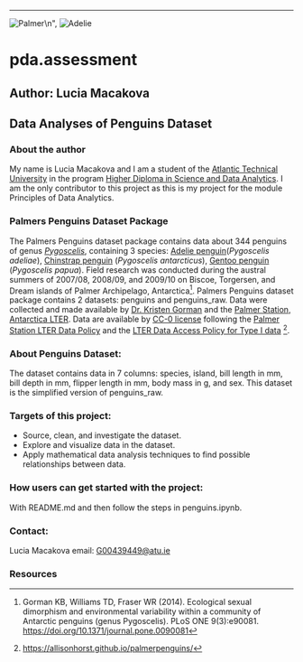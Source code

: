 ***
![Palmer](https://upload.wikimedia.org/wikipedia/commons/thumb/2/24/Antarctica_relief_location_map.jpg/240px-Antarctica_relief_location_map.jpg)\n",
![Adelie](https://upload.wikimedia.org/wikipedia/commons/4/40/Adelie_Penguins_on_iceberg.jpg)
# pda.assessment
## Author: Lucia Macakova
## Data Analyses of Penguins Dataset

### About the author
My name is Lucia Macakova and I am a student of the [Atlantic Technical University](https://www.atu.ie/) in the program [Higher Diploma in Science and Data Analytics](https://www.gmit.ie/higher-diploma-in-science-in-computing-in-data-analytics). I am the only contributor to this project as this is my project for the module Principles of Data Analytics.

### Palmers Penguins Dataset Package
The Palmers Penguins dataset package contains data about 344 penguins of genus [*Pygoscelis*](https://en.wikipedia.org/wiki/Pygoscelis), containing 3 species: [Adelie penguin](https://birdsoftheworld.org/bow/species/adepen1/cur/introduction)(*Pygoscelis adeliae*), [Chinstrap penguin](https://birdsoftheworld.org/bow/species/chipen2/cur/introduction) (*Pygoscelis antarcticus*), [Gentoo penguin](https://birdsoftheworld.org/bow/species/genpen1/cur/introduction) (*Pygoscelis papua*). Field research was conducted during the austral summers of 2007/08, 2008/09, and 2009/10 on Biscoe, Torgersen, and Dream islands of Palmer Archipelago, Antarctica[^1]. Palmers Penguins dataset package contains 2 datasets: penguins and penguins_raw. Data were collected and made available by [Dr. Kristen Gorman](https://www.uaf.edu/cfos/people/faculty/detail/kristen-gorman.php) and the [Palmer Station, Antarctica LTER](https://pallter.marine.rutgers.edu/). Data are available by [CC-0 license](https://creativecommons.org/public-domain/cc0/) following the [Palmer Station LTER Data Policy](https://pallter.marine.rutgers.edu/data/) and the [LTER Data Access Policy for Type I data](https://lternet.edu/data-access-policy/) [^2].

### About Penguins Dataset: 
The dataset contains data in 7 columns: species, island, bill length in mm, bill depth in mm, flipper length in mm, body mass in g, and sex. This dataset is the simplified version of penguins_raw.

### Targets of this project:
- Source, clean, and investigate the dataset. 
- Explore and visualize data in the dataset.
- Apply mathematical data analysis techniques to find possible relationships between data.

### How users can get started with the project:
With README.md and then follow the steps in penguins.ipynb.

### Contact:
Lucia Macakova
email: G00439449@atu.ie

### Resources
[^1]:Gorman KB, Williams TD, Fraser WR (2014). Ecological sexual dimorphism and environmental variability within a community of Antarctic penguins (genus Pygoscelis). PLoS ONE 9(3):e90081. https://doi.org/10.1371/journal.pone.0090081
[^2]:https://allisonhorst.github.io/palmerpenguins/